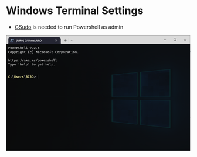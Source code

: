 # Windows Terminal Settings

* [GSudo](https://github.com/gerardog/gsudo) is needed to run Powershell as admin


![Screenshot](./screenshot.png?raw=true)
